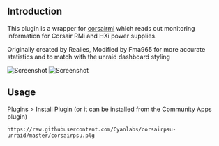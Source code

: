 ## Introduction
This plugin is a wrapper for [corsairmi](https://github.com/notaz/corsairmi) which reads out monitoring information for Corsair RMi and HXi power supplies.

Originally created by Realies, Modified by Fma965 for more accurate statistics and to match with the unraid dashboard styling

![Screenshot](https://i.imgur.com/Nq1dvW5.png)
![Screenshot](https://i.imgur.com/mSqSWdF.png)


## Usage
Plugins > Install Plugin (or it can be installed from the Community Apps plugin)
```
https://raw.githubusercontent.com/Cyanlabs/corsairpsu-unraid/master/corsairpsu.plg
```
